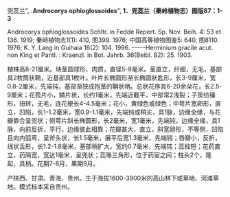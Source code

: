 兜蕊兰",
.**Androcorys ophioglossoides**",
**1．兜蕊兰（秦岭植物志）图版87：1-3**

Androcorys ophioglossoides Schltr. in Fedde Repert. Sp. Nov. Beih. 4: 53 et 136. 1919; 秦岭植物志1(1): 410, 图399. 1976; 中国高等植物图鉴5: 640, 图8110. 1976; K. Y. Lang in Guihaia 16(2): 104. 1996. -----Herminium gracile acut. non King et Pantl. : Kraenzl. in Bot. Jahrb. 36(Beibl. 82): 25. 1903.

植株高8-21厘米。块茎圆球形、肉质，直径5-8毫米。茎直立，纤细，无毛，基部具2枚筒状鞘，近基部具1枚叶。叶片长椭圆形至长椭圆状匙形，长3-9厘米，宽0.8-2厘米，先端钝，基部渐狭成抱茎的鞘状柄。总状花序具6-20余朵花，长2.5-9厘米；花苞片小，鳞片状，长约1毫米，先端近截平，中部常2浅裂；子房纺锤形，扭转，无毛，连花梗长4-4.5毫米；花小，黄绿色或绿色；中萼片宽卵形，直立，凹陷，长1-1.2毫米，宽0.9-1.1毫米，先端钝或稍尖，具1脉，边缘全缘，与花瓣靠合呈兜状；侧萼片斜长椭圆形，长2毫米，宽1毫米，先端钝，边缘全缘，具1脉，向前反折，平行，边缘彼此相靠；花瓣甚大，直立，斜宽卵形，不等侧，凹陷且向内弧弯，呈斧头状，长1.5毫米，展平后宽1.3毫米，先端钝；唇瓣小，反折，线状舌形，长1.2-1.8毫米，基部稍扩大，宽约0.7毫米，先端钝；蕊柱短；花药直立，药隔宽，宽达1毫米，呈兜状；蕊喙三角形，位于药室之间；柱头2个，隆起，具柄。花期7-8月，果期9月。

产陕西、甘肃、青海、贵州。生于海拔1600-3900米的高山林下或草地、河滩草地。模式标本采自贵州。
